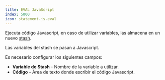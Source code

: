 ```yaml
---
title: EVAL JavaScript
index: 5000
icon: statement-js-eval
---
```


Ejecuta código Javascript, en caso de utilizar variables, las almacena en un nuevo [stash](concepts/stash).

Las variables del stash se pasan a Javascript.

Es necesario configurar los siguientes campos:

- **Variable de Stash** - Nombre de la variable a utilizar.
- **Código** - Área de texto donde escribir el código Javascript.